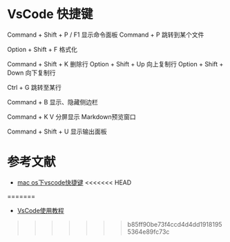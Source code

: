 # VsCode 快捷键

Command + Shift + P / F1 显示命令面板
Command + P 跳转到某个文件

Option + Shift + F 格式化

Command + Shift + K 删除行
Option + Shift + Up 向上复制行
Option + Shift + Down 向下复制行


Ctrl + G 跳转至某行

Command + B 显示、隐藏侧边栏

Command + K V 分屏显示 Markdown预览窗口

Command + Shift + U 显示输出面板


# 参考文献

- [mac os下vscode快捷键](https://www.cnblogs.com/informatics/p/8315339.html)
<<<<<<< HEAD

=======
- [VsCode使用教程](https://www.jianshu.com/p/11554732b323)
>>>>>>> b85ff90be73f4ccd4d4dd19181955364e89fc73c
